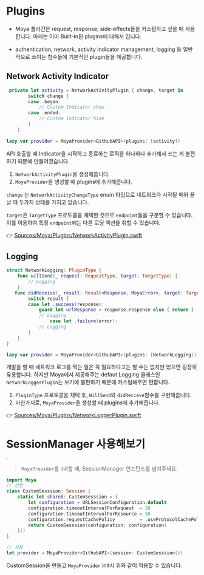 # Plugins

- Moya 플러긴은 request, response, side-effects들을 커스텀하고 싶을 때 사용합니다. 아래는 이미 Built-in된 plugins에 대해서 입니다.

- authentication, network, activity indicator management, logging 등 일반적으로 쓰이는 함수들에 기본적인 plugin들을 제공합니다.

## Network Activity Indicator

```swift
 private let activity = NetworkActivityPlugin { change, target in
        switch change {
        case .began:
            // Custom Indicator show
        case .ended:
            // Custom Indicator hide
        }
    }
    
lazy var provider = MoyaProvider<GithubAPI>(plugins: [activity])
```

API 호출할 때 Indicator을 시작하고 종료하는 로직을 하나하나 추가해서 쓰는 게 불편하기 때문에 만들어졌습니다. 

1. `NetworkActivityPlugin`을 생성해줍니다.
2. `MoyaProvider`을 생성할 때 plugins에 추가해줍니다.

`change` 는 `NetworkActivityChangeType` enum 타입으로 네트워크가 시작될 때와 끝날 때 두가지 상태를 가지고 있습니다.

`target`은 `TargetType` 프로토콜을 채택한 것으로 `endpoint`들을 구분할 수 있습니다. 이를 이용하여 특정 `endpoint`에는 다른 로딩 액션을 취할 수 있습니다.

👉 [Sources/Moya/Plugins/NetworkActivityPlugin.swift](https://github.com/Moya/Moya/blob/master/Sources/Moya/Plugins/NetworkActivityPlugin.swift)

## Logging 

```swift
struct NetworkLogging: PluginType {
    func willSend(_ request: RequestType, target: TargetType) {
        // Logging
    }
   func didReceive(_ result: Result<Response, MoyaError>, target: TargetType) {
        switch result {
        case let .success(response):
            guard let urlResponse = response.response else { return }
            // Logging
                case let .failure(error):
            // Logging
        }
    }
}

lazy var provider = MoyaProvider<GithubAPI>(plugins: [NetworkLogging()])
```

개발을 할 때 네트워크 로그를 찍는 일은 꼭 필요하다고는 할 수는 없지만 있으면 굉장히 유용합니다. 하지만 Moya에서 제공해주는 defaut Logging 클래스인 `NetworkLoggerPlugin`는 보기에 불편하기 때문에 커스텀해주면 편합니다. 

1. `PluginType` 프로토콜을 채택 후, `WillSend`와 `didRecieve`함수를 구현해줍니다.
2. 마찬가지로, `MoyaProvider`을 생성할 때 plugins에 추가해줍니다.

👉 [Sources/Moya/Plugins/NetworkLoggerPlugin.swift](https://github.com/Moya/Moya/blob/master/Sources/Moya/Plugins/NetworkLoggerPlugin.swift)

# SessionManager 사용해보기

<img src="https://user-images.githubusercontent.com/56102421/150630030-bf18f243-4ec0-4cc3-ab82-3bf6ad240881.png" style="zoom:20%;" />

> `MoyaProvider`를 init할 때, SessionManager 인스턴스를 넘겨주세요. 

```swift
import Moya 
// 선언
class CustomSesssion: Session {
    static let shared: CustomSesssion = {
        let configuration = URLSessionConfiguration.default
        configuration.timeoutIntervalForRequest  = 30
        configuration.timeoutIntervalForResource = 30
        configuration.requestCachePolicy         = .useProtocolCachePolicy
        return CustomSesssion(configuration: configuration)
    }()
}

// 사용
let provider = MoyaProvider<GithubAPI>(session: CustomSesssion())
```

CustomSession을 만들고 `MoyaProvider` init시 위와 같이 적용할 수 있습니다.
